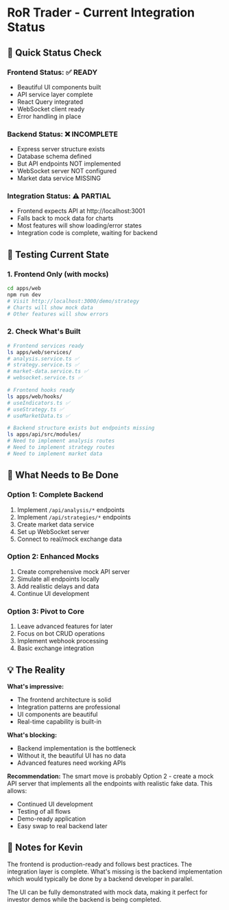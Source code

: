 # RoR Trader - Current Integration Status

## 🚀 Quick Status Check

### Frontend Status: ✅ READY
- Beautiful UI components built
- API service layer complete
- React Query integrated
- WebSocket client ready
- Error handling in place

### Backend Status: ❌ INCOMPLETE
- Express server structure exists
- Database schema defined
- But API endpoints NOT implemented
- WebSocket server NOT configured
- Market data service MISSING

### Integration Status: ⚠️ PARTIAL
- Frontend expects API at http://localhost:3001
- Falls back to mock data for charts
- Most features will show loading/error states
- Integration code is complete, waiting for backend

## 🧪 Testing Current State

### 1. Frontend Only (with mocks)
```bash
cd apps/web
npm run dev
# Visit http://localhost:3000/demo/strategy
# Charts will show mock data
# Other features will show errors
```

### 2. Check What's Built
```bash
# Frontend services ready
ls apps/web/services/
# analysis.service.ts ✅
# strategy.service.ts ✅  
# market-data.service.ts ✅
# websocket.service.ts ✅

# Frontend hooks ready
ls apps/web/hooks/
# useIndicators.ts ✅
# useStrategy.ts ✅
# useMarketData.ts ✅

# Backend structure exists but endpoints missing
ls apps/api/src/modules/
# Need to implement analysis routes
# Need to implement strategy routes
# Need to implement market data
```

## 🎯 What Needs to Be Done

### Option 1: Complete Backend
1. Implement `/api/analysis/*` endpoints
2. Implement `/api/strategies/*` endpoints  
3. Create market data service
4. Set up WebSocket server
5. Connect to real/mock exchange data

### Option 2: Enhanced Mocks
1. Create comprehensive mock API server
2. Simulate all endpoints locally
3. Add realistic delays and data
4. Continue UI development

### Option 3: Pivot to Core
1. Leave advanced features for later
2. Focus on bot CRUD operations
3. Implement webhook processing
4. Basic exchange integration

## 💡 The Reality

**What's impressive:**
- The frontend architecture is solid
- Integration patterns are professional
- UI components are beautiful
- Real-time capability is built-in

**What's blocking:**
- Backend implementation is the bottleneck
- Without it, the beautiful UI has no data
- Advanced features need working APIs

**Recommendation:**
The smart move is probably Option 2 - create a mock API server that implements all the endpoints with realistic fake data. This allows:
- Continued UI development
- Testing of all flows
- Demo-ready application
- Easy swap to real backend later

## 📝 Notes for Kevin

The frontend is production-ready and follows best practices. The integration layer is complete. What's missing is the backend implementation which would typically be done by a backend developer in parallel. 

The UI can be fully demonstrated with mock data, making it perfect for investor demos while the backend is being completed.